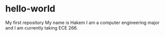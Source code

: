 # hello-world
My first repository
My name is Hakem I am a computer engineering major and I am currently taking ECE 266.
